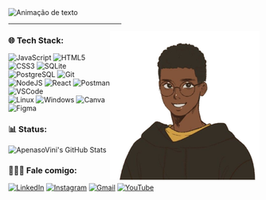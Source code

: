 <img alt="Animação de texto" src="https://readme-typing-svg.demolab.com/?lines=Olá,%20me%20chamo%20Vinícius!%20✌🏾;Bem%20Vindo!%20😉&font=Noto%20Sans&justify=true&width=550&height=45&color=F5F4FF&vCenter=true&pause=1000&size=30"> 
  <hr width="45%">

<img src="https://github.com/ApenasoVini/ApenasoVini/blob/main/_-fotor-bg-remover-2023051783117.png" min-width="200px" max-width="600px" width="300px" align="right" alt="ApenasoVini"> 

  <h3 align="justify">🌐 Tech Stack:</h3>

![JavaScript](https://img.shields.io/badge/javascript-%23323330.svg?style=for-the-badge&logo=javascript&logoColor=%23F7DF1E)
![HTML5](https://img.shields.io/badge/html5-%23323330.svg?style=for-the-badge&logo=html5&logoColor=E34F26)
![CSS3](https://img.shields.io/badge/css3-%23323330.svg?style=for-the-badge&logo=css3&logoColor=1572B6)
![SQLite](https://img.shields.io/badge/sqlite-%23323330?style=for-the-badge&logo=sqlite&logoColor=3F88C5)
![PostgreSQL](https://img.shields.io/badge/PostgreSQL-%23323330?style=for-the-badge&logo=postgresql&logoColor=828EA4)
![Git](https://img.shields.io/badge/GIT-%23323330?style=for-the-badge&logo=git&logoColor=E44C30)
![NodeJS](https://img.shields.io/badge/nodejs-%23323330?style=for-the-badge&logo=node.js&logoColor=00FF00)
![React](https://img.shields.io/badge/react-%23323330?style=for-the-badge&logo=react&logoColor=22A3DF)
![Postman](https://img.shields.io/badge/Postman-%23323330?style=for-the-badge&logo=postman&logoColor=FF7C25)
![VSCode](https://img.shields.io/badge/VSCode-%23323330?style=for-the-badge&logo=visual%20studio%20code&logoColor=0078D4)
<br>
![Linux](https://img.shields.io/badge/Linux-%23323330?style=for-the-badge&logo=linux&logoColor=FFFFFF)
![Windows](https://img.shields.io/badge/Windows-%23323330?style=for-the-badge&logo=windows&logoColor=5C84E1)
![Canva](https://img.shields.io/badge/Canva-%23323330.svg?style=for-the-badge&logo=Canva&logoColor=%2300C4CC)
![Figma](https://img.shields.io/badge/figma-%23323330.svg?style=for-the-badge&logo=figma&logoColor=%23F24E1E)
 
 <h3 align="justify"> 📊 Status:</h3> 
     <img align="top" src="https://github-readme-stats.vercel.app/api?username=ApenasoVini&show_icons=true&line_height=27&title_color=FFFFFF&icon_color=bf91f3&text_color=FFFFFF&bg_color=0D1117" alt="ApenasoVini's GitHub Stats" />
 
  <h3 align="justify">
  🙋🏾‍♂️ Fale comigo:
  </h3>

[![LinkedIn](https://img.shields.io/badge/LinkedIn-0D1117?style=for-the-badge&logo=linkedin&logoColor=0077B5)](https://www.linkedin.com/in/apenasovini/)
[![Instagram](https://img.shields.io/badge/Instagram-0D1117?style=for-the-badge&logo=instagram&logoColor=E4405F)](https://www.instagram.com/sf.vini/)
[![Gmail](https://img.shields.io/badge/Gmail-0D1117?style=for-the-badge&logo=gmail&logoColor=D14836)](mailto:viniciusicmsc@gmail.com)
[![YouTube](https://img.shields.io/badge/YouTube-0D1117?style=for-the-badge&logo=youtube&logoColor=FF0000)](https://www.youtube.com/@ApenasoVini)
